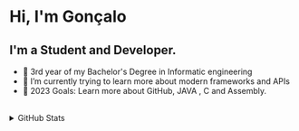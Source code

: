 # Hi, I'm Gonçalo

## I'm a Student and Developer.
- 🔭 3rd year of my Bachelor's Degree in Informatic engineering 
- 🌱 I’m currently trying to learn more about modern frameworks and APIs
- 🥅 2023 Goals: Learn more about GitHub, JAVA , C and Assembly.
<br>
<details>
  <summary>GitHub Stats</summary>
  <br>
<img align="left" alt="Goncalo-N's GitHub Stats" src="https://github-readme-stats.vercel.app/api?username=Goncalo-N&show_icons=true&theme=radical"/>
  </details
